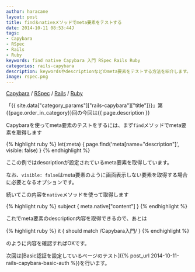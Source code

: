 ```yaml
---
author: haracane
layout: post
title: find＆nativeメソッドでmeta要素をテストする
date: 2014-10-11 08:53:44J
tags:
- Capybara
- RSpec
- Rails
- Ruby
keywords: find native Capybara 入門 RSpec Rails Ruby
categories: rails-capybara
description: keywordsやdescriptionなどのmeta要素をテストする方法を紹介します。
image: rspec.png
---
```

[Capybara](/tags/capybara/) / [RSpec](/tags/rspec/) / [Rails](/tags/rails/) / [Ruby](/tags/ruby/)

「{{ site.data["category_params"]["rails-capybara"]["title"]}}」第{{page.order_in_category}}回の今回は{{ page.description }}

Capybaraを使ってmeta要素のテストをするには、まず`find`メソッドでmeta要素を取得します

{% highlight ruby %}
let(:meta) { page.find('meta[name="description"]', visible: false) }
{% endhighlight %}

ここの例ではdescriptionが設定されているmeta要素を取得しています。

なお、`visible: false`はmeta要素のように画面表示しない要素を取得する場合に必要となるオプションです。

続いてこの内容を`native`メソッドを使って取得します

{% highlight ruby %}
subject { meta.native["content"] }
{% endhighlight %}

これでmeta要素のdescription内容を取得できるので、あとは

{% highlight ruby %}
it { should match /Capybara入門/ }
{% endhighlight %}

のように内容を確認すればOKです。

次回は[Basic認証を設定しているページのテスト]({% post_url 2014-10-11-rails-capybara-basic-auth %})を行います。
